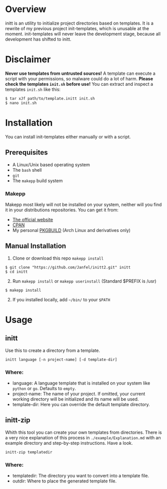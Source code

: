 # Overview
initt is an utility to initialize project directories based on templates. It is a rewrite of my previous project init-templates, which is unusable at the moment. init-templates will never leave the development stage, because all development has shifted to initt.

# Disclaimer
**Never use templates from untrusted sources!** A template can execute a script with your permissions, so malware could do a lot of harm. **Please check the templates `init.sh` before use!** You can extract and inspect a templates `init.sh` like this:
```
$ tar xJf path/to/template.initt init.sh
$ nano init.sh
```

# Installation
You can install init-templates either manually or with a script.

## Prerequisites
- A Linux/Unix based operating system
- The `bash` shell
- `git`
- The `makepp` build system

### Makepp
Makepp most likely will not be installed on your system, neither will you find it in your distributions repositories. You can get it from:
- [The official website](https://makepp.sourceforge.net)
- [CPAN](https://metacpan.org/release/makepp)
- My personal [PKGBUILD]() (Arch Linux and derivatives only)

## Manual Installation
1. Clone or download this repo `makepp install`
```
$ git clone "https://github.com/Janfel/initt2.git" initt
$ cd initt
```

2. Run `makepp install` or `makepp userinstall` (Standard $PREFIX is /usr)
```
$ makepp install
```

2. If you installed locally, add `~/bin/` to your `$PATH`

# Usage

## initt
Use this to create a directory from a template.
```
initt language [-n project-name] [-d template-dir]
```
### Where:
- language: A language template that is installed on your system like `python` or `go`. Defaults to `empty`.
- project-name: The name of your project. If omitted, your current working directory will be initialized and its name will be used.
- template-dir: Here you can override the default template directory.

## initt-zip
Whith this tool you can create your own templates from directories. There is a very nice explanation of this process in `./example/Explanation.md` with an example directory and step-by-step instructions. Have a look.
```
initt-zip templatedir
```
### Where:
- templatedir: The directory you want to convert into a template file.
- outdir: Where to place the generated template file.
